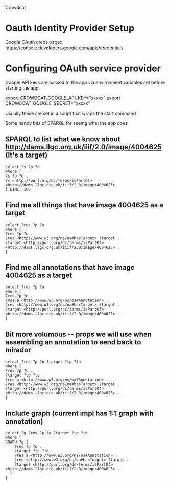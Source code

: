 Crowdcat

# Oauth Identity Provider Setup

Google OAuth creds page::
https://console.developers.google.com/apis/credentials

# Configuring OAuth service provider

Google API keys are passed to the app via environment variables set before starting the app

export CROWDCAT_GOOGLE_API_KEY="xxxxx"
export CROWDCAT_GOOGLE_SECRET="xxxxx"

Usually these are set in a script that wraps the start command


Some handy bits of SPARQL for seeing what the app does

## SPARQL to list what we know about http://dams.llgc.org.uk/iiif/2.0/image/4004625 (It's a target)
  
    select ?s ?p ?o 
    where {
    ?s ?p ?o .
    ?s <http://purl.org/dc/terms/isPartOf> <http://dams.llgc.org.uk/iiif/2.0/image/4004625>
    } LIMIT 100
  
  
## Find me all things that have image 4004625 as a target

    select ?res ?p ?o
    where {
    ?res ?p ?o .
    ?res <http://www.w3.org/ns/oa#hasTarget> ?target .
    ?target <http://purl.org/dc/terms/isPartOf> <http://dams.llgc.org.uk/iiif/2.0/image/4004625> .
    }

## Find me all annotations that have image 4004625 as a target

    select ?res ?p ?o
    where {
    ?res ?p ?o .
    ?res a <http://www.w3.org/ns/oa#Annotation> .
    ?res <http://www.w3.org/ns/oa#hasTarget> ?target .
    ?target <http://purl.org/dc/terms/isPartOf> <http://dams.llgc.org.uk/iiif/2.0/image/4004625> .
    }

## Bit more volumous -- props we will use when assembling an annotation to send back to mirador

    select ?res ?p ?o ?target ?tp ?to
    where {
    ?res ?p ?o .
    ?target ?tp ?to .
    ?res a <http://www.w3.org/ns/oa#Annotation> .
    ?res <http://www.w3.org/ns/oa#hasTarget> ?target .
    ?target <http://purl.org/dc/terms/isPartOf> <http://dams.llgc.org.uk/iiif/2.0/image/4004625> .
    }

## Include graph (current impl has 1:1 graph with annotation)

    select ?g ?res ?p ?o ?target ?tp ?to
    where {
    GRAPH ?g { 
        ?res ?p ?o .
        ?target ?tp ?to .
        ?res a <http://www.w3.org/ns/oa#Annotation> .
        ?res <http://www.w3.org/ns/oa#hasTarget> ?target .
        ?target <http://purl.org/dc/terms/isPartOf> <http://dams.llgc.org.uk/iiif/2.0/image/4004625> .
      }
    }
